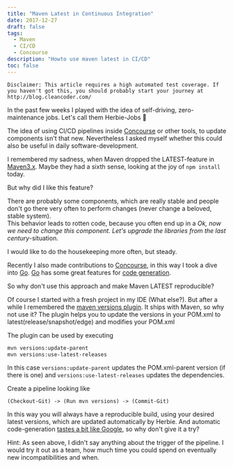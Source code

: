 ```yaml
---
title: "Maven Latest in Continuous Integration"
date: 2017-12-27
draft: false
tags:
  - Maven
  - CI/CD
  - Concourse
description: "Howto use maven latest in CI/CD"
toc: false
---
```


`Disclaimer: This article requires a high automated test coverage. If you haven't got this, you should probably start your journey at http://blog.cleancoder.com/`

In the past few weeks I played with the idea of self-driving, zero-maintenance jobs.
Let's call them Herbie-Jobs 🚗  

The idea of using CI/CD pipelines inside [Concourse](https://concourse.ci/) or other tools, to update components isn't that new.
Nevertheless I asked myself whether this could also be useful in daily software-development.  

I remembered my sadness, when Maven dropped the LATEST-feature in [Maven3.x](https://cwiki.apache.org/confluence/display/MAVEN/Maven+3.x+Compatibility+Notes#Maven3.xCompatibilityNotes-PluginMetaversionResolution).
Maybe they had a sixth sense, looking at the joy of `npm install` today.

But why did I like this feature?

There are probably some components, which are really stable and people don't go there very often to perform changes (never change a beloved, stable system).  
This behavior leads to rotten code, because you often end up in a  _Ok, now we need to change this component. Let's upgrade the libraries from the last century_-situation.  

I would like to do the housekeeping more often, but steady.

Recently I also made contributions to [Concourse](https://concourse.ci/), in this way I took a dive into [Go](https://golang.org/). [Go](https://golang.org/) has some great features for [code generation](https://blog.golang.org/generate).

So why don't use this approach and make Maven LATEST reproducible?  

Of course I started with a fresh project in my IDE (What else?).
But after a while I remembered the [maven versions plugin](http://www.mojohaus.org/versions-maven-plugin/).
It ships with Maven, so why not use it?
The plugin helps you to update the versions in your POM.xml to latest(release/snapshot/edge) and modifies your POM.xml  

The plugin can be used by executing  
```bash
mvn versions:update-parent
mvn versions:use-latest-releases
```

In this case `versions:update-parent` updates the POM.xml-parent version (if there is one) and `versions:use-latest-releases` updates the dependencies.

Create a pipeline looking like  
```
(Checkout-Git) -> (Run mvn versions) -> (Commit-Git)
```  
In this way you will always have a reproducible build, using your desired latest versions, which are updated automatically by Herbie. And automatic code-generation [tastes a bit like Google](https://cacm.acm.org/magazines/2016/7/204032-why-google-stores-billions-of-lines-of-code-in-a-single-repository/fulltext), so why don't give it a try?  

Hint: As seen above, I didn't say anything about the trigger of the pipeline. I would try it out as a team, how much time you could spend on eventually new incompatibilities and when.